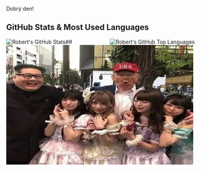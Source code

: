 Dobrý den!

## GitHub Stats & Most Used Languages

  <img align="left" alt="Robert's GitHub Stats" src="https://github-readme-stats.vercel.app/api?username=Noightmore&show_icons=true&hide_border=true" />
  <img align="right" alt="Robert's GitHub Top Languages" src="https://github-readme-stats.vercel.app/api/top-langs/?username=Noightmore" />
## 
<img align="center" alt="GIF" src="https://github.com/Noightmore/Noightmore/blob/main/boogaloo.jpg" width="500" height="320" />

<!--
**Noightmore/Noightmore** is a ✨ _special_ ✨ repository because its `README.md` (this file) appears on your GitHub profile.
takhle se delaj komenty
-->
